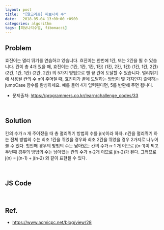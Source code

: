 ```yaml
---
layout: post
title:  "[알고리즘] 피보나치 수"
date:   2018-05-04 13:00:00 +0900
categories: algorithm
tags: [피보나치수열, fibonacci]
---
```

Problem
---
효진이는 멀리 뛰기를 연습하고 있습니다. 효진이는 한번에 1칸, 또는 2칸을 뛸 수 있습니다. 칸이 총 4개 있을 때, 효진이는
(1칸, 1칸, 1칸, 1칸)
(1칸, 2칸, 1칸)
(1칸, 1칸, 2칸)
(2칸, 1칸, 1칸)
(2칸, 2칸)
의 5가지 방법으로 맨 끝 칸에 도달할 수 있습니다. 멀리뛰기에 사용될 칸의 수 n이 주어질 때, 효진이가 끝에 도달하는 방법이 몇 가지인지 출력하는 jumpCase 함수를 완성하세요. 예를 들어 4가 입력된다면, 5를 반환해 주면 됩니다.
- 문제출처: <https://programmers.co.kr/learn/challenge_codes/33>

<br/>

Solution
---
칸의 수가 n 개 주어졌을 때 총 멀리뛰기 방법의 수를 j(n)이라 하자. n칸을 멀리뛰기 하는 전체 방법의 수는 최초 1칸을 뛰었을 경우와 최초 2칸을 뛰었을 경우 2가지로 나누어 볼 수 있다.
첫번째 경우의 방법의 수는 남아있는 칸의 수가 n-1 개 이므로 j(n-1)이 되고 두번째 경우의 방법의 수는 남아있는 칸의 수가 n-2개 이므로 j(n-2)가 된다.
그러므로 j(n) = j(n-1) + j(n-2) 와 같이 표현될 수 있다.

<br/>

JS Code
---
<script src="https://gist.github.com/min9nim/efde65bfb9e1fbff36d427c5da551b0c.js"></script>

<br/>

Ref.
---
* <https://www.acmicpc.net/blog/view/28>
